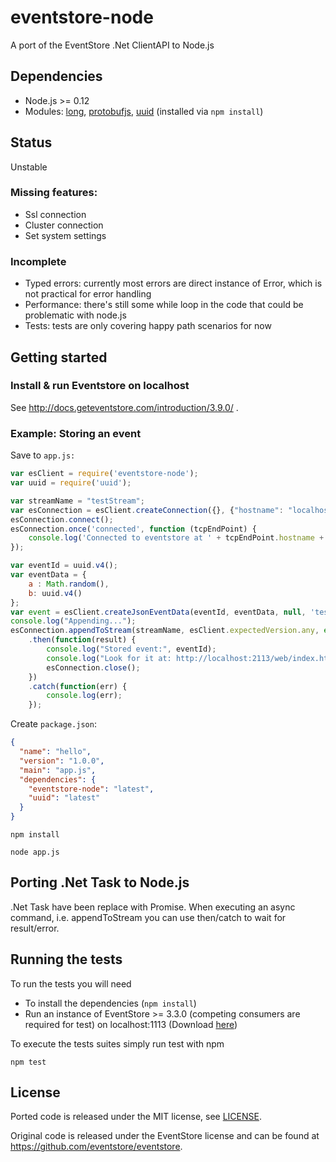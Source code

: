# eventstore-node
A port of the EventStore .Net ClientAPI to Node.js

## Dependencies

- Node.js >= 0.12
- Modules: [long](https://www.npmjs.org/package/long), [protobufjs](https://www.npmjs.org/package/protobufjs), [uuid](https://www.npmjs.org/package/uuid) (installed via `npm install`)

## Status

Unstable

### Missing features:

- Ssl connection
- Cluster connection
- Set system settings

### Incomplete

- Typed errors: currently most errors are direct instance of Error, which is not practical for error handling
- Performance: there's still some while loop in the code that could be problematic with node.js
- Tests: tests are only covering happy path scenarios for now

## Getting started

### Install & run Eventstore on localhost

See http://docs.geteventstore.com/introduction/3.9.0/ . 
   
### Example: Storing an event

Save to ```app.js:```

```javascript
var esClient = require('eventstore-node');
var uuid = require('uuid');

var streamName = "testStream";
var esConnection = esClient.createConnection({}, {"hostname": "localhost", "port": 1113});
esConnection.connect();
esConnection.once('connected', function (tcpEndPoint) {
    console.log('Connected to eventstore at ' + tcpEndPoint.hostname + ":" + tcpEndPoint.port);
});

var eventId = uuid.v4();
var eventData = {
    a : Math.random(), 
    b: uuid.v4()
};
var event = esClient.createJsonEventData(eventId, eventData, null, 'testEvent');
console.log("Appending...");
esConnection.appendToStream(streamName, esClient.expectedVersion.any, event)
    .then(function(result) {
        console.log("Stored event:", eventId);
        console.log("Look for it at: http://localhost:2113/web/index.html#/streams/testStream");
        esConnection.close();
    })
    .catch(function(err) {
        console.log(err);
    });
```
Create ```package.json```:

```json
{
  "name": "hello",
  "version": "1.0.0",
  "main": "app.js",
  "dependencies": {
    "eventstore-node": "latest",
    "uuid": "latest"
  }
}
```

```npm install```

```node app.js```

## Porting .Net Task to Node.js

.Net Task have been replace with Promise. When executing an async command, i.e. appendToStream you can use then/catch to wait for result/error.

## Running the tests

To run the tests you will need

- To install the dependencies (`npm install`)
- Run an instance of EventStore >= 3.3.0 (competing consumers are required for test) on localhost:1113 (Download [here](https://geteventstore.com/downloads/))

To execute the tests suites simply run test with npm

    npm test

## License

Ported code is released under the MIT license, see [LICENSE](https://github.com/nicdex/eventstore-node/blob/master/LICENSE). 
 
Original code is released under the EventStore license and can be found at https://github.com/eventstore/eventstore.

